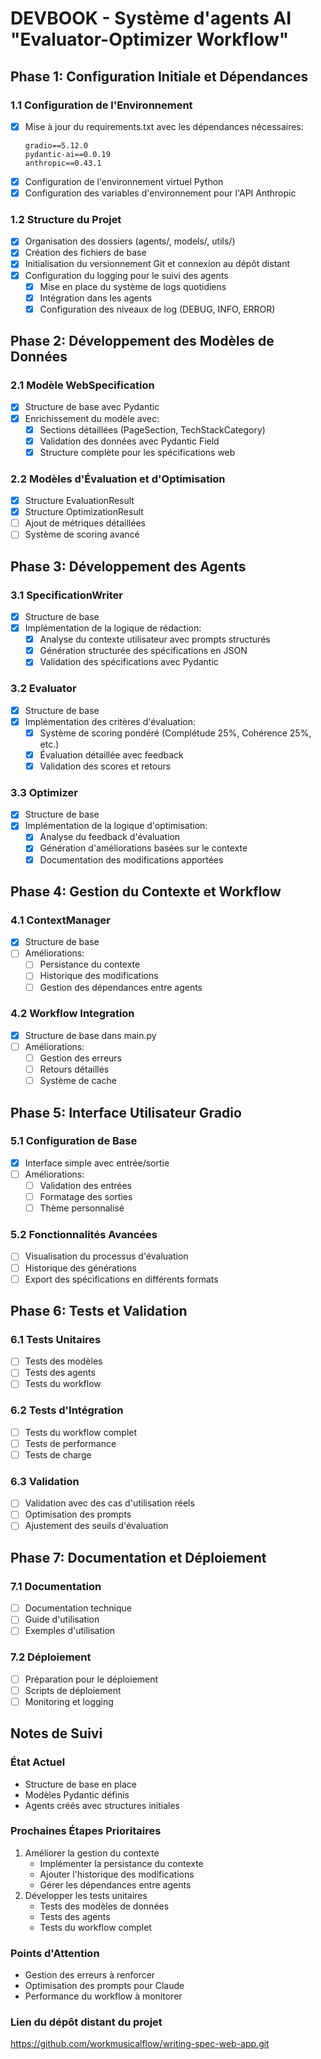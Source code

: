 # DEVBOOK - Système d'agents AI "Evaluator-Optimizer Workflow"

## Phase 1: Configuration Initiale et Dépendances

### 1.1 Configuration de l'Environnement

- [x] Mise à jour du requirements.txt avec les dépendances nécessaires:
  ```
  gradio==5.12.0
  pydantic-ai==0.0.19
  anthropic==0.43.1
  ```
- [x] Configuration de l'environnement virtuel Python
- [x] Configuration des variables d'environnement pour l'API Anthropic

### 1.2 Structure du Projet

- [x] Organisation des dossiers (agents/, models/, utils/)
- [x] Création des fichiers de base
- [x] Initialisation du versionnement Git et connexion au dépôt distant
- [x] Configuration du logging pour le suivi des agents
  - [x] Mise en place du système de logs quotidiens
  - [x] Intégration dans les agents
  - [x] Configuration des niveaux de log (DEBUG, INFO, ERROR)

## Phase 2: Développement des Modèles de Données

### 2.1 Modèle WebSpecification

- [x] Structure de base avec Pydantic
- [x] Enrichissement du modèle avec:
  - [x] Sections détaillées (PageSection, TechStackCategory)
  - [x] Validation des données avec Pydantic Field
  - [x] Structure complète pour les spécifications web

### 2.2 Modèles d'Évaluation et d'Optimisation

- [x] Structure EvaluationResult
- [x] Structure OptimizationResult
- [ ] Ajout de métriques détaillées
- [ ] Système de scoring avancé

## Phase 3: Développement des Agents

### 3.1 SpecificationWriter

- [x] Structure de base
- [x] Implémentation de la logique de rédaction:
  - [x] Analyse du contexte utilisateur avec prompts structurés
  - [x] Génération structurée des spécifications en JSON
  - [x] Validation des spécifications avec Pydantic

### 3.2 Evaluator

- [x] Structure de base
- [x] Implémentation des critères d'évaluation:
  - [x] Système de scoring pondéré (Complétude 25%, Cohérence 25%, etc.)
  - [x] Évaluation détaillée avec feedback
  - [x] Validation des scores et retours

### 3.3 Optimizer

- [x] Structure de base
- [x] Implémentation de la logique d'optimisation:
  - [x] Analyse du feedback d'évaluation
  - [x] Génération d'améliorations basées sur le contexte
  - [x] Documentation des modifications apportées

## Phase 4: Gestion du Contexte et Workflow

### 4.1 ContextManager

- [x] Structure de base
- [ ] Améliorations:
  - [ ] Persistance du contexte
  - [ ] Historique des modifications
  - [ ] Gestion des dépendances entre agents

### 4.2 Workflow Integration

- [x] Structure de base dans main.py
- [ ] Améliorations:
  - [ ] Gestion des erreurs
  - [ ] Retours détaillés
  - [ ] Système de cache

## Phase 5: Interface Utilisateur Gradio

### 5.1 Configuration de Base

- [x] Interface simple avec entrée/sortie
- [ ] Améliorations:
  - [ ] Validation des entrées
  - [ ] Formatage des sorties
  - [ ] Thème personnalisé

### 5.2 Fonctionnalités Avancées

- [ ] Visualisation du processus d'évaluation
- [ ] Historique des générations
- [ ] Export des spécifications en différents formats

## Phase 6: Tests et Validation

### 6.1 Tests Unitaires

- [ ] Tests des modèles
- [ ] Tests des agents
- [ ] Tests du workflow

### 6.2 Tests d'Intégration

- [ ] Tests du workflow complet
- [ ] Tests de performance
- [ ] Tests de charge

### 6.3 Validation

- [ ] Validation avec des cas d'utilisation réels
- [ ] Optimisation des prompts
- [ ] Ajustement des seuils d'évaluation

## Phase 7: Documentation et Déploiement

### 7.1 Documentation

- [ ] Documentation technique
- [ ] Guide d'utilisation
- [ ] Exemples d'utilisation

### 7.2 Déploiement

- [ ] Préparation pour le déploiement
- [ ] Scripts de déploiement
- [ ] Monitoring et logging

## Notes de Suivi

### État Actuel

- Structure de base en place
- Modèles Pydantic définis
- Agents créés avec structures initiales

### Prochaines Étapes Prioritaires

1. Améliorer la gestion du contexte
   - Implémenter la persistance du contexte
   - Ajouter l'historique des modifications
   - Gérer les dépendances entre agents
2. Développer les tests unitaires
   - Tests des modèles de données
   - Tests des agents
   - Tests du workflow complet

### Points d'Attention

- Gestion des erreurs à renforcer
- Optimisation des prompts pour Claude
- Performance du workflow à monitorer

### Lien du dépôt distant du projet

https://github.com/workmusicalflow/writing-spec-web-app.git

